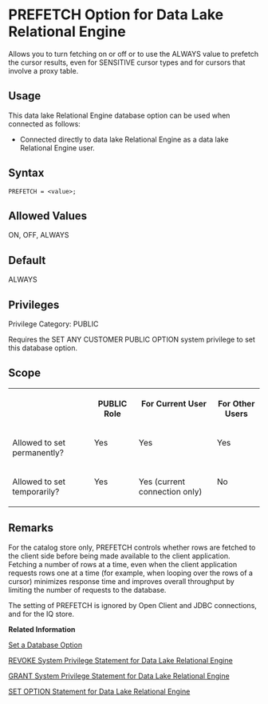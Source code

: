 <!-- loioa64935be84f21015a966bef945d03815 -->

# PREFETCH Option for Data Lake Relational Engine

Allows you to turn fetching on or off or to use the ALWAYS value to prefetch the cursor results, even for SENSITIVE cursor types and for cursors that involve a proxy table.



<a name="loioa64935be84f21015a966bef945d03815__section_rkt_5pr_znb"/>

## Usage

This data lake Relational Engine database option can be used when connected as follows:

-   Connected directly to data lake Relational Engine as a data lake Relational Engine user.



<a name="loioa64935be84f21015a966bef945d03815__section_zx3_g24_hrb"/>

## Syntax

```
PREFETCH = <value>;
```



<a name="loioa64935be84f21015a966bef945d03815__iq_refso_842"/>

## Allowed Values

ON, OFF, ALWAYS



<a name="loioa64935be84f21015a966bef945d03815__iq_refso_843"/>

## Default

ALWAYS



<a name="loioa64935be84f21015a966bef945d03815__section_k3c_gxb_3qb"/>

## Privileges

Privilege Category: PUBLIC

Requires the SET ANY CUSTOMER PUBLIC OPTION system privilege to set this database option.



<a name="loioa64935be84f21015a966bef945d03815__iq_refso_844"/>

## Scope


<table>
<tr>
<th valign="top">

 

</th>
<th valign="top">

PUBLIC Role

</th>
<th valign="top">

For Current User

</th>
<th valign="top">

For Other Users

</th>
</tr>
<tr>
<td valign="top">

Allowed to set permanently?

</td>
<td valign="top">

Yes

</td>
<td valign="top">

Yes

</td>
<td valign="top">

Yes

</td>
</tr>
<tr>
<td valign="top">

Allowed to set temporarily?

</td>
<td valign="top">

Yes

</td>
<td valign="top">

Yes \(current connection only\)

</td>
<td valign="top">

No

</td>
</tr>
</table>



<a name="loioa64935be84f21015a966bef945d03815__iq_refso_845"/>

## Remarks

For the catalog store only, PREFETCH controls whether rows are fetched to the client side before being made available to the client application. Fetching a number of rows at a time, even when the client application requests rows one at a time \(for example, when looping over the rows of a cursor\) minimizes response time and improves overall throughput by limiting the number of requests to the database.

The setting of PREFETCH is ignored by Open Client and JDBC connections, and for the IQ store.

**Related Information**  


[Set a Database Option](set-a-database-option-0dcb893.md "You set options with the SET OPTION statement.")

[REVOKE System Privilege Statement for Data Lake Relational Engine](../080-sql-statements/revoke-system-privilege-statement-for-data-lake-relational-engine-a3eadda.md "Removes specific system privileges from specific users and the right to administer the privilege.")

[GRANT System Privilege Statement for Data Lake Relational Engine](../080-sql-statements/grant-system-privilege-statement-for-data-lake-relational-engine-a3dfcb0.md "Grants specific system privileges to users or roles, with or without administrative rights.")

[SET OPTION Statement for Data Lake Relational Engine](../080-sql-statements/set-option-statement-for-data-lake-relational-engine-a625da7.md "Changes options that affect the behavior of the database and its compatibility with Transact-SQL. Setting the value of an option can change the behavior for all users or an individual user, in either a temporary or permanent scope.")

